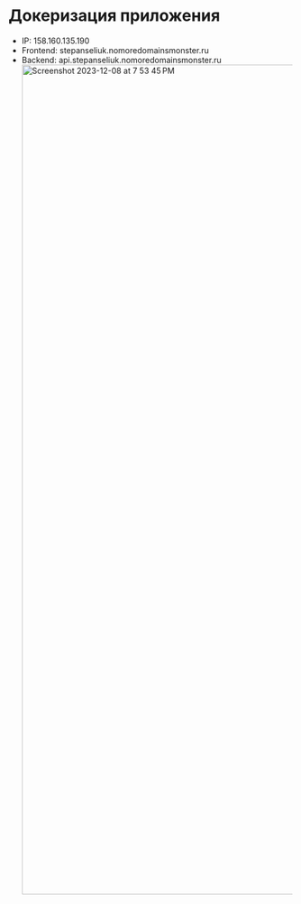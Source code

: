 # Докеризация приложения

* IP: 158.160.135.190
* Frontend: stepanseliuk.nomoredomainsmonster.ru
* Backend: api.stepanseliuk.nomoredomainsmonster.ru
  <img width="1470" alt="Screenshot 2023-12-08 at 7 53 45 PM" src="https://github.com/MeepleCat/MeepleBot/assets/17880243/e6cfab80-365e-442f-8a6b-b3b176c7993f">

